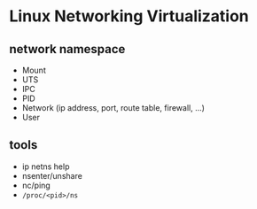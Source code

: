 # Linux Networking Virtualization

## network namespace

- Mount
- UTS
- IPC
- PID
- Network (ip address, port, route table, firewall, ...)
- User

## tools

- ip netns help
- nsenter/unshare
- nc/ping
- `/proc/<pid>/ns`
